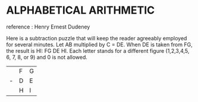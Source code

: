 # ALPHABETICAL ARITHMETIC

reference : Henry Ernest Dudeney

Here is a subtraction puzzle that will keep the reader agreeably employed for several minutes.
Let AB multiplied by C = DE. When DE is taken from FG, the result is HI:
FG DE HI.
Each letter stands for a different figure (1,2,3,4,5, 6, 7, 8, or 9) and 0 is not allowed.



<!DOCTYPE html>
<html lang="en">
<body>

<table>
    <tr>
        <td></td>
        <td>F</td>
        <td>G</td>
    </tr>
    <tr>
        <td>-</td>
        <td>D</td>
        <td>E</td>
    </tr>
    <tr class="bold-row">
        <td></td>
        <td>H</td>
        <td>I</td>
    </tr>

</table>

</body>
</html>
